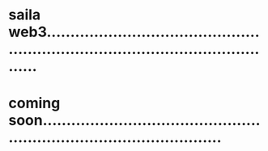 # saila web3........................................................................................................
# coming soon...........................................................................................
